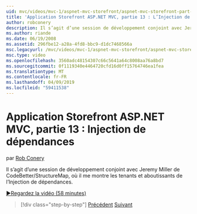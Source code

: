 ```yaml
---
uid: mvc/videos/mvc-1/aspnet-mvc-storefront/aspnet-mvc-storefront-part-13-dependency-injection
title: 'Application Storefront ASP.NET MVC, partie 13 : L’Injection de dépendances | Microsoft Docs'
author: robconery
description: Il s’agit d’une session de développement conjoint avec Jeremy Miller de CodeBetter/StructureMap, où il me montre les tenants et aboutissants de l’Injection de dépendances.
ms.author: riande
ms.date: 06/19/2008
ms.assetid: 296fbe12-a28a-4fd8-bbc9-d1dc7468566a
msc.legacyurl: /mvc/videos/mvc-1/aspnet-mvc-storefront/aspnet-mvc-storefront-part-13-dependency-injection
msc.type: video
ms.openlocfilehash: 3560adc48154307c66c5641a64c8008aa76a8bd7
ms.sourcegitcommit: 0f1119340e4464720cfd16d0ff15764746ea1fea
ms.translationtype: MT
ms.contentlocale: fr-FR
ms.lasthandoff: 04/09/2019
ms.locfileid: "59411538"
---
```

# <a name="aspnet-mvc-storefront-part-13-dependency-injection"></a>Application Storefront ASP.NET MVC, partie 13 : Injection de dépendances

par [Rob Conery](https://github.com/robconery)

Il s’agit d’une session de développement conjoint avec Jeremy Miller de CodeBetter/StructureMap, où il me montre les tenants et aboutissants de l’Injection de dépendances.

[&#9654;Regardez la vidéo (58 minutes)](https://channel9.msdn.com/Blogs/ASP-NET-Site-Videos/aspnet-mvc-storefront-part-13-dependency-injection)

> [!div class="step-by-step"]
> [Précédent](aspnet-mvc-storefront-part-12-mocking.md)
> [Suivant](aspnet-mvc-storefront-part-14-rich-client-interaction.md)
